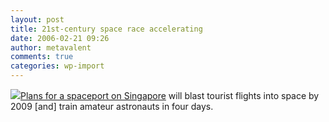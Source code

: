 ```yaml
---
layout: post
title: 21st-century space race accelerating
date: 2006-02-21 09:26
author: metavalent
comments: true
categories: wp-import
---
```

<!--Lead Photo --><a href="https://news.independent.co.uk/world/asia/article346744.ece"><img src="https://web.archive.org/web/*/https://awebcamdarkly.com/">Plans for a spaceport on Singapore</a> will blast tourist flights into space by 2009 [and] train amateur astronauts in four days.
